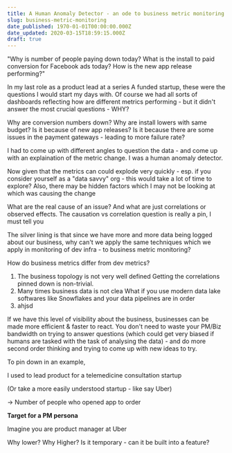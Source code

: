```yaml
---
title: A Human Anomaly Detector - an ode to business metric monitoring
slug: business-metric-monitoring
date_published: 1970-01-01T00:00:00.000Z
date_updated: 2020-03-15T18:59:15.000Z
draft: true
---
```


"Why is number of people paying down today? What is the install to paid conversion for Facebook ads today? How is the new app release performing?"

In my last role as a product lead at a series A funded startup, these were the questions I would start my days with. Of course we had all sorts of dashboards reflecting how are different metrics performing - but it didn't answer the most crucial questions - WHY?

Why are conversion numbers down? Why are install lowers with same budget? Is it because of new app releases? Is it because there are some issues in the payment gateways - leading to more failure rate?

I had to come up with different angles to question the data - and come up with an explaination of the metric change. I was a human anomaly detector.

Now given that the metrics can could explode very quickly - esp. if you consider yourself as a "data savvy" org - this would take a lot of time to explore? Also, there may be hidden factors which I may not be looking at which was causing the change

What are the real cause of an issue? And what are just correlations or observed effects. The causation vs correlation question is really a pin, I must tell you

The silver lining is that since we have more and more data being logged about our business, why can't we apply the same techniques which we apply in monitoring of dev infra - to business metric monitoring? 

How do business metrics differ from dev metrics?

1. The business topology is not very well defined 
Getting the correlations pinned down is non-trivial. 
2. Many times business data is not clea
What if you use modern data lake softwares like Snowflakes and your data pipelines are in order
3. ahjsd

If we have this level of visibility about the business, businesses can be made more efficient & faster to react. You don't need to waste your PM/Biz bandwidth on trying to answer questions (which could get very biased if humans are tasked with the task of analysing the data) - and do more second order thinking and trying to come up with new ideas to try.

To pin down in an example,

I used to lead product for a telemedicine consultation startup

(Or take a more easily understood startup - like say Uber)

-> Number of people who opened app to order

**Target for a PM persona**

Imagine you are product manager at Uber

Why lower? Why Higher? Is it temporary - can it be built into a feature?

